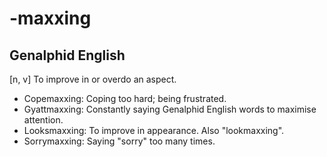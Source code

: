 # -maxxing
## Genalphid English

[n, v] To improve in or overdo an aspect.

* Copemaxxing: Coping too hard; being frustrated.
* Gyattmaxxing: Constantly saying Genalphid English words to maximise attention.
* Looksmaxxing: To improve in appearance. Also "lookmaxxing".
* Sorrymaxxing: Saying "sorry" too many times.